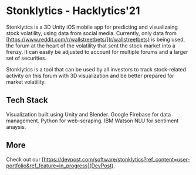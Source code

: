 # Stonklytics - Hacklytics'21
Stonklytics is a 3D Unity iOS mobile app for predicting and visualizaing stock volatility, using data from social media. Currently, only data from [https://www.reddit.com/r/wallstreetbets/](r/wallstreetbets) is being used, the forum at the heart of the volatility that sent the stock market into a frenzy. It can easily be adjusted to account for multiple forums and a larger set of securities.

Stonklytics is a tool that can be used by all investors to track stock-related activity on this forum with 3D visualization and be better prepared for market volatility.

## Tech Stack
Visualization built using Unity and Blender.
Google Firebase for data management.
Python for web-scraping. 
IBM Watson NLU for sentiment anaysis. 

## More
Check out our [https://devpost.com/software/stonklytics?ref_content=user-portfolio&ref_feature=in_progress](DevPost).


